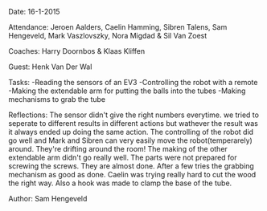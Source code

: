 Date: 16-1-2015

Attendance: Jeroen Aalders, Caelin Hamming, Sibren Talens, Sam Hengeveld, Mark Vaszlovszky, Nora Migdad & Sil Van Zoest

Coaches: Harry Doornbos & Klaas Kliffen

Guest: Henk Van Der Wal

Tasks:
-Reading the sensors of an EV3
-Controlling the robot with a remote
-Making the extendable arm for putting the balls into the tubes
-Making mechanisms to grab the tube 

Reflections:
The sensor didn't give the right numbers everytime. we tried to seperate to different results in different actions but wathever the result was it always ended up doing the same action.
The controlling of the robot did go well and Mark and Sibren can very easily move the robot(temperarely) around. They're drifting around the room!
The making of the other extendable arm didn't go really well. The parts were not prepared for screwing the screws. They are almost done.
After a few tries the grabbing mechanism as good as done. Caelin was trying really hard to cut the wood the right way. Also a hook was made to clamp the base of the tube.





Author: Sam Hengeveld
